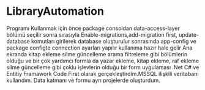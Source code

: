 # LibraryAutomation
Programı Kullanmak için önce package consoldan data-access-layer bölümü seçilir sonra sırasıyla Enable-migrations,add-migration first, update-database komutları girilerek database oluşturulur sonrasında app-config ve package configte connection ayarları yapılır kullanıma 
hazır hale gelir 
Ana ekranda kitap ekleme silme güncelleme arama filtreleme gibi bölümlerin olduğu
ve bir çok yardımcı formla da yazar ekleme, kitap ekleme, raf ekleme silme güncelleme gibi çoklu işlevlerin olduğu bir form uygulaması
.Net C# ve Entitiy Framawork Code First olarak gerçekleştirdim.MSSQL ilişkili veritabanı kullandım. 
Data katmanı ve formu ayrı projelerde oluşturdum.

